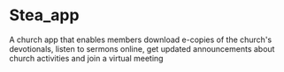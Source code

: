 # Stea_app
A church app that enables members download e-copies of the church's devotionals, listen to sermons online, get updated announcements about church activities and join a virtual meeting 
